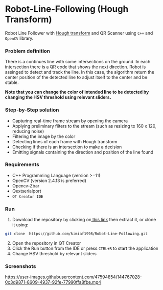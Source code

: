 # Robot-Line-Following (Hough Transform)

Robot Line Follower with [ Hough transform](https://docs.opencv.org/3.0-beta/doc/py_tutorials/py_imgproc/py_houghlines/py_houghlines.html " Hough transform") and QR Scanner using `C++` and `OpenCV` library.

### Problem definition
There is a continues line with some intersections on the ground. In each intersection there is a QR code that shows the next direction. Robot is assinged to detect and track the line. In this case, the algorithm return the center position of the detected line to adjust itself to the center and be stable.
 
**Note that you can change the color of intended line to be detected by changing the HSV threshold using relevant sliders.**



### Step-by-Step solution

- Capturing real-time frame stream by opening the camera
- Applying preliminary filters to the stream (such as resizing to 160 x 120, reducing noise)
- Filtering the image by the color
- Detecting lines of each frame with Hough transform
- Checking if there is an intersection to make a decision
- Emitting signals containing the direction and position of the line found



### Requirements
- C++ Programming Language (version >=11)
- OpenCV (version 2.4.13 is preferred)
- Opencv-Zbar
- Qextserialport
- `QT Creator IDE`



### Run


1. Download the repository by clicking on[ this link](https://github.com/kimiaf1998/Robot-Line-Following/archive/refs/heads/master.zip " this link") then extract it, or clone it using:
```bash
git clone  https://github.com/kimiaf1998/Robot-Line-Following.git
```

2. Open the repository in QT Creator
3. Click the Run button from the IDE or press `CTRL+R` to start the application
4. Change HSV threshold by relevant sliders




### Screenshots


https://user-images.githubusercontent.com/47594854/144767028-0c3d9871-8609-4937-92fe-77990ffa8fbe.mp4

